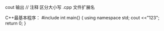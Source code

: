 cout 输出
// 注释
区分大小写
.cpp 文件扩展名

C++最基本程序：
#include <iostream>
int main{}
{
    using namespace std;
    cout <<"123";
    return 0;
}

